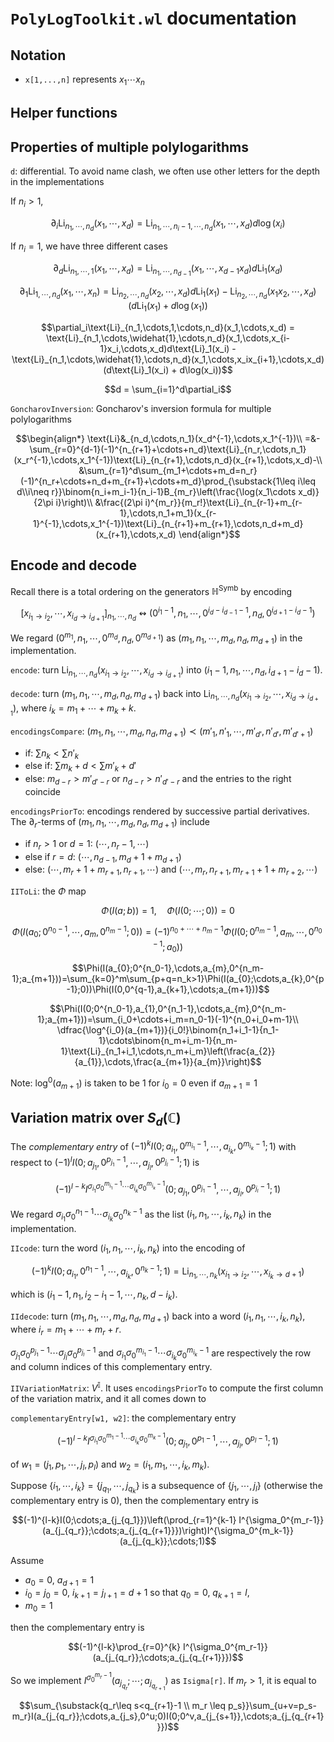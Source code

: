 # `PolyLogToolkit.wl` documentation

## Notation

- `x[1,...,n]` represents $x_{1}\cdots x_{n}$


## Helper functions



## Properties of multiple polylogarithms

`d`: differential. To avoid name clash, we often use other letters for the depth in the implementations

If $n_i > 1$,
```math
\partial_i\text{Li}_{n_1,\cdots,n_d}(x_1,\cdots,x_d)=\text{Li}_{n_1,\cdots,n_i-1,\cdots,n_d}(x_1,\cdots,x_d) d\log(x_i)
```
If $n_i = 1$, we have three different cases
```math
\partial_d\text{Li}_{n_1,\cdots,1}(x_1,\cdots,x_d) = \text{Li}_{n_1,\cdots,n_{d-1}}(x_1,\cdots,x_{d-1}x_d) d\text{Li}_1(x_d)
```
```math
\partial_1\text{Li}_{1,\cdots,n_d}(x_1,\cdots,x_n) = \text{Li}_{n_2,\cdots,n_d}(x_2,\cdots,x_d) d\text{Li}_1(x_1) - \text{Li}_{n_2,\cdots,n_d}(x_1x_2,\cdots,x_d)(d\text{Li}_1(x_1) + d\log(x_1))
```
```math
\partial_i\text{Li}_{n_1,\cdots,1,\cdots,n_d}(x_1,\cdots,x_d) = \text{Li}_{n_1,\cdots,\widehat{1},\cdots,n_d}(x_1,\cdots,x_{i-1}x_i,\cdots,x_d)d\text{Li}_1(x_i) - \text{Li}_{n_1,\cdots,\widehat{1},\cdots,n_d}(x_1,\cdots,x_ix_{i+1},\cdots,x_d)(d\text{Li}_1(x_i) + d\log(x_i))
```
```math
d = \sum_{i=1}^d\partial_i
```

`GoncharovInversion`: Goncharov's inversion formula for multiple polylogarithms
```math
\begin{align*}
\text{Li}&_{n_d,\cdots,n_1}(x_d^{-1},\cdots,x_1^{-1})\\
=&-\sum_{r=0}^{d-1}(-1)^{n_{r+1}+\cdots+n_d}\text{Li}_{n_r,\cdots,n_1}(x_r^{-1},\cdots,x_1^{-1})\text{Li}_{n_{r+1},\cdots,n_d}(x_{r+1},\cdots,x_d)-\\
&\sum_{r=1}^d\sum_{m_1+\cdots+m_d=n_r}(-1)^{n_r+\cdots+n_d+m_{r+1}+\cdots+m_d}\prod_{\substack{1\leq i\leq d\\i\neq r}}\binom{n_i+m_i-1}{n_i-1}B_{m_r}\left(\frac{\log(x_1\cdots x_d)}{2\pi i}\right)\\
&\frac{(2\pi i)^{m_r}}{m_r!}\text{Li}_{n_{r-1}+m_{r-1},\cdots,n_1+m_1}(x_{r-1}^{-1},\cdots,x_1^{-1})\text{Li}_{n_{r+1}+m_{r+1},\cdots,n_d+m_d}(x_{r+1},\cdots,x_d)
\end{align*}
```



## Encode and decode

Recall there is a total ordering on the generators $\mathbb H^{\text{Symb}}$ by encoding
```math
[x_{i_1\to i_2},\cdots,x_{i_d\to i_{d+1}}]_{n_1,\cdots,n_d}\leftrightsquigarrow(0^{i_1-1},n_1,\cdots,0^{i_d-i_{d-1}-1},n_d,0^{i_{d+1}-i_d-1})
```
We regard $(0^{m_1},n_1,\cdots,0^{m_d},n_d,0^{m_{d+1}})$ as $(m_1,n_1,\cdots,m_d,n_d,m_{d+1})$ in the implementation.

`encode`: turn $\text{Li}_{n_1,\cdots,n_d}(x_{i_1\to i_2},\cdots,x_{i_d\to i_{d+1}})$ into $(i_1-1,n_1,\cdots,n_d,i_{d+1}-i_d-1)$.

`decode`: turn $(m_1,n_1,\cdots,m_d,n_d,m_{d+1})$ back into $\text{Li}_{n_1,\cdots,n_d}(x_{i_1\to i_2},\cdots,x_{i_d\to i_{d+1}})$, where $i_k=m_1+\cdots+m_k+k$.

`encodingsCompare`: $(m_1,n_1,\cdots,m_d,n_d,m_{d+1})\prec(m'_1,n'_1,\cdots,m'_{d'},n'_{d'},m'_{d'+1})$
- if: $\sum n_k < \sum n'_k$
- else if: $\sum m_k + d < \sum m'_k + d'$
- else: $m_{d-r} > m'_{d'-r}$ or $n_{d-r} > n'_{d'-r}$ and the entries to the right coincide

`encodingsPriorTo`: encodings rendered by successive partial derivatives. The $\partial_{r}$-terms of $(m_1,n_1,\cdots,m_d,n_d,m_{d+1})$ include
- if $n_r>1$ or $d=1$: $(\cdots,n_r-1,\cdots)$
- else if $r=d$: $(\cdots,n_{d-1},m_d+1+m_{d+1})$
- else: $(\cdots,m_{r}+1+m_{r+1},n_{r+1},\cdots)$ and $(\cdots,m_r,n_{r+1},m_{r+1}+1+m_{r+2},\cdots)$

`IIToLi`: the $\Phi$ map

```math
\Phi(I(a; b)) = 1,\quad \Phi(I(0; \cdots; 0)) = 0
```
```math
\Phi(I(a_{0};0^{n_0-1},\cdots,a_{m},0^{n_m-1};0))=(-1)^{n_0+\cdots+n_m-1}\Phi(I(0;0^{n_m-1},a_{m},\cdots,0^{n_0-1};a_{0}))
```
```math
\Phi(I(a_{0};0^{n_0-1},\cdots,a_{m},0^{n_m-1};a_{m+1}))=\sum_{k=0}^m\sum_{p+q=n_k>1}\Phi(I(a_{0};\cdots,a_{k},0^{p-1};0))\Phi(I(0,0^{q-1},a_{k+1},\cdots;a_{m+1}))
```
```math
\Phi(I(0;0^{n_0-1},a_{1},0^{n_1-1},\cdots,a_{m},0^{n_m-1};a_{m+1}))=\sum_{i_0+\cdots+i_m=n_0-1}(-1)^{n_0+i_0+m-1}\\
\dfrac{\log^{i_0}(a_{m+1})}{i_0!}\binom{n_1+i_1-1}{n_1-1}\cdots\binom{n_m+i_m-1}{n_m-1}\text{Li}_{n_1+i_1,\cdots,n_m+i_m}\left(\frac{a_{2}}{a_{1}},\cdots,\frac{a_{m+1}}{a_{m}}\right)
```
Note: $\log^0(a_{m+1})$ is taken to be $1$ for $i_0=0$ even if $a_{m+1}=1$



## Variation matrix over $S_d(\mathbb C)$

The *complementary entry* of $(-1)^kI(0;a_{i_1},0^{m_{i_1}-1},\cdots,a_{i_k},0^{m_{i_k}-1};1)$ with respect to $(-1)^lI(0;a_{j_1},0^{p_{j_1}-1},\cdots,a_{j_l},0^{p_{j_l}-1};1)$ is
```math
(-1)^{l-k} I^{\sigma_{i_1}\sigma_0^{m_{i_1}-1}\cdots\sigma_{i_k}\sigma_0^{m_{i_k}-1}}(0;a_{j_1},0^{p_{j_1}-1},\cdots,a_{j_l},0^{p_{j_l}-1};1)
```

We regard $\sigma_{i_1}\sigma_0^{n_1-1}\cdots\sigma_{i_k}\sigma_0^{n_k-1}$ as the list $(i_1,n_1,\cdots, i_k,n_k)$ in the implementation.

`IIcode`: turn the word $(i_1,n_1,\cdots, i_k,n_k)$ into the encoding of 
```math
(-1)^kI(0;a_{i_1},0^{n_1-1},\cdots,a_{i_k},0^{n_k-1};1)=\text{Li}_{n_1,\cdots,n_k}(x_{i_1\to i_2},\cdots,x_{i_k\to d+1})
```
which is $(i_1-1,n_1,i_2-i_1-1,\cdots,n_k,d-i_k)$.

`IIdecode`: turn $(m_1,n_1,\cdots,m_d,n_d,m_{d+1})$ back into a word $(i_1, n_1, \cdots, i_k, n_k)$, where $i_r=m_1+\cdots+m_r+r$.

$\sigma_{j_1}\sigma_0^{p_{j_1}-1}\cdots\sigma_{j_l}\sigma_0^{p_{j_l}-1}$ and $\sigma_{i_1}\sigma_0^{m_{i_1}-1}\cdots\sigma_{i_k}\sigma_0^{m_{i_k}-1}$ are respectively the row and column indices of this complementary entry.

`IIVariationMatrix`: $V^{\mathbb I}$. It uses `encodingsPriorTo`  to compute the first column of the variation matrix, and it all comes down to

`complementaryEntry[w1, w2]`: the complementary entry
```math
(-1)^{l-k} I^{\sigma_{i_1}\sigma_0^{m_1-1}\cdots\sigma_{i_k}\sigma_0^{m_k-1}}(0;a_{j_1},0^{p_1-1},\cdots,a_{j_l},0^{p_l-1};1)
```
of $w_1 = (j_1,p_1,\cdots,j_l,p_l)$ and $w_2 = (i_1,m_1,\cdots,i_k,m_k)$.

Suppose $\{i_1,\cdots,i_k\}=\{j_{q_1},\cdots,j_{q_k}\}$ is a subsequence of $\{j_1,\cdots,j_l\}$ (otherwise the complementary entry is 0), then the complementary entry is

```math
(-1)^{l-k}I(0;\cdots;a_{j_{q_1}})\left(\prod_{r=1}^{k-1} I^{\sigma_0^{m_r-1}}(a_{j_{q_r}};\cdots;a_{j_{q_{r+1}}})\right)I^{\sigma_0^{m_k-1}}(a_{j_{q_k}};\cdots;1)
```
Assume
- $a_0=0$, $a_{d+1}=1$
- $i_0=j_0=0$, $i_{k+1}=j_{l+1}=d+1$ so that $q_0=0$, $q_{k+1}=l$,
- $m_0=1$

then the complementary entry is
```math
(-1)^{l-k}\prod_{r=0}^{k} I^{\sigma_0^{m_r-1}}(a_{j_{q_r}};\cdots;a_{j_{q_{r+1}}})
```
So we implement $I^{\sigma_0^{m_r-1}}(a_{j_{q_r}};\cdots;a_{j_{q_{r+1}}})$ as `Isigma[r]`. If $m_r > 1$, it is equal to
```math
\sum_{\substack{q_r\leq s<q_{r+1}-1 \\ m_r \leq p_s}}\sum_{u+v=p_s-m_r}I(a_{j_{q_r}};\cdots,a_{j_s},0^u;0)I(0;0^v,a_{j_{s+1}},\cdots;a_{j_{q_{r+1}}})
```